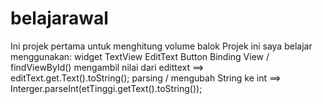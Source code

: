 # belajarawal
Ini projek pertama untuk menghitung  volume balok
Projek ini saya belajar menggunakan:
widget TextView
EditText
Button
Binding View / findViewById()
mengambil nilai dari edittext ==> editText.get.Text().toString();
parsing / mengubah String ke int ==> Interger.parseInt(etTinggi.getText().toString());
